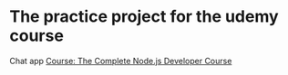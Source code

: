 # The practice project for the udemy course 
Chat app
[Course: The Complete Node.js Developer Course ](https://www.udemy.com/the-complete-nodejs-developer-course-2/)


